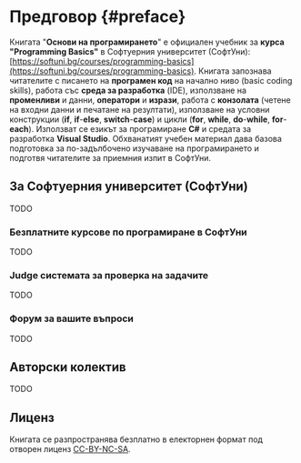 # Предговор {#preface}

Книгата "**Основи на програмирането**" е официален учебник за **курса "Programming Basics"** в Софтуерния университет \(СофтУни\): [https://softuni.bg/courses/programming-basics](https://softuni.bg/courses/programming-basics). Книгата запознава читателите с писането на **програмен код** на начално ниво \(basic coding skills\), работа със **среда за разработка** \(IDE\), използване на **променливи** и данни, **оператори** и **изрази**, работа с **конзолата** \(четене на входни данни и печатане на резултати\), използване на условни конструкции \(**if**, **if**-**else**, **switch**-**case**\) и цикли \(**for**, **while**, **do**-**while**, **for**-**each**\). Използват се езикът за програмиране **C\#** и средата за разработка **Visual Studio**. Обхванатият учебен материал дава базова подготовка за по-задълбочено изучаване на програмирането и подготвя читателите за приемния изпит в СофтУни.

## За Софтуерния университет \(СофтУни\)

TODO

### Безплатните курсове по програмиране в СофтУни

TODO

### Judge системата за проверка на задачите

TODO

### Форум за вашите въпроси

TODO

## Авторски колектив

TODO

## Лиценз

Книгата се разпространява безплатно в електорнен формат под отворен лиценз [CC-BY-NC-SA](https://creativecommons.org/licenses/by-nc-sa/4.0/).

